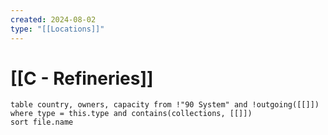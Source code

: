 ```yaml
---
created: 2024-08-02
type: "[[Locations]]"
---
```

# [[C - Refineries]]

```dataview
table country, owners, capacity from !"90 System" and !outgoing([[]])
where type = this.type and contains(collections, [[]])
sort file.name
```
